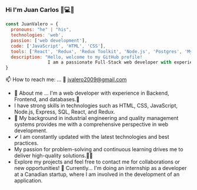 ### Hi I'm Juan Carlos 👋💻📲

```js
const JuanValero = {
  pronouns: "he" | "his",
  technologies: 'web',
  passion: ['web development'],
  code: ['JavaScript', 'HTML', 'CSS'],
  tools: ['React', 'Redux', 'Redux Toolkit', 'Node.js', 'Postgres', 'MySQL', 'MongoDB'],
  description: "Hello, welcome to my GitHub profile! 
                I am a passionate Full-Stack web developer with experience in all stages of web application development."
}
```
 📫 How to reach me: ...
 📧 jvalero2009@gmail.com
 

- 💬 About me ... I'm a web developer with experience in Backend, Frontend, and databases.🚀
- I have strong skills in technologies such as HTML, CSS, JavaScript, Node.js, Express, SQL, React, and Redux.
- 🧭 My background in industrial engineering and quality management systems provides me with a comprehensive perspective in web development.
- ✔ I am constantly updated with the latest technologies and best practices.
- My passion for problem-solving and continuous learning drives me to deliver high-quality solutions.🏃‍♂️
- Explore my projects and feel free to contact me for collaborations or new opportunities!
🔭 Currently... I'm doing an internship as a developer at a Canadian startup, where I am involved in the development of an application.
